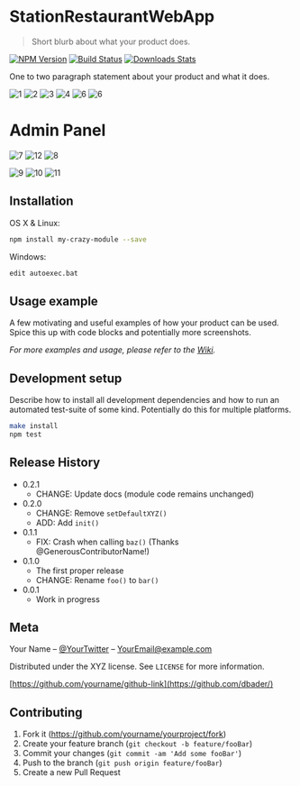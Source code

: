 # StationRestaurantWebApp

> Short blurb about what your product does.

[![NPM Version][npm-image]][npm-url]
[![Build Status][travis-image]][travis-url]
[![Downloads Stats][npm-downloads]][npm-url]

One to two paragraph statement about your product and what it does.

![1](https://github.com/CavidH/StationRestaurantWebApp/blob/master/StationRestaurant/wwwroot/Assets/img/screencapture.png)
![2](https://github.com/CavidH/StationRestaurantWebApp/blob/master/StationRestaurant/wwwroot/Assets/img/screencapture-localhost-44368-Reservation-2022-04-12-10_58_36.png)
![3](https://github.com/CavidH/StationRestaurantWebApp/blob/master/StationRestaurant/wwwroot/Assets/img/screencapture-localhost-44368-Menu-2022-04-12-10_55_55.png)
![4](https://github.com/CavidH/StationRestaurantWebApp/blob/master/StationRestaurant/wwwroot/Assets/img/screencapture-localhost-44368-Product-2022-04-12-10_57_32.png)
![6](https://github.com/CavidH/StationRestaurantWebApp/blob/master/StationRestaurant/wwwroot/Assets/img/screencapture-localhost-44368-Gallery-2022-04-12-10_56_26.png)
![6](https://github.com/CavidH/StationRestaurantWebApp/blob/master/StationRestaurant/wwwroot/Assets/img/screencapture-localhost-44368-Contact-2022-04-12-10_56_36.png)
 

# Admin Panel

![7](https://github.com/CavidH/StationRestaurantWebApp/blob/master/StationRestaurant/wwwroot/Assets/img/screencapture-localhost-44368-AdminRezerv-2022-04-12-11_10_22.png)
![12](https://github.com/CavidH/StationRestaurantWebApp/blob/master/StationRestaurant/wwwroot/Assets/img/screencapture-localhost-44368-AdminRezerv-Reservation-2022-04-12-11_12_02.png)
![8](https://github.com/CavidH/StationRestaurantWebApp/blob/master/StationRestaurant/wwwroot/Assets/img/screencapture-localhost-44368-AdminRezerv-Category-2022-04-12-11_10_43.png)

![9](https://github.com/CavidH/StationRestaurantWebApp/blob/master/StationRestaurant/wwwroot/Assets/img/screencapture-localhost-44368-AdminRezerv-Contact-2022-04-12-11_12_33.png)
![10](https://github.com/CavidH/StationRestaurantWebApp/blob/master/StationRestaurant/wwwroot/Assets/img/screencapture-localhost-44368-AdminRezerv-Message-2022-04-12-11_12_49.png)
![11](https://github.com/CavidH/StationRestaurantWebApp/blob/master/StationRestaurant/wwwroot/Assets/img/screencapture-localhost-44368-AdminRezerv-Product-2022-04-12-11_11_46.png)

## Installation

OS X & Linux:

```sh
npm install my-crazy-module --save
```

Windows:

```sh
edit autoexec.bat
```

## Usage example

A few motivating and useful examples of how your product can be used. Spice this up with code blocks and potentially more screenshots.

_For more examples and usage, please refer to the [Wiki][wiki]._

## Development setup

Describe how to install all development dependencies and how to run an automated test-suite of some kind. Potentially do this for multiple platforms.

```sh
make install
npm test
```

## Release History

* 0.2.1
    * CHANGE: Update docs (module code remains unchanged)
* 0.2.0
    * CHANGE: Remove `setDefaultXYZ()`
    * ADD: Add `init()`
* 0.1.1
    * FIX: Crash when calling `baz()` (Thanks @GenerousContributorName!)
* 0.1.0
    * The first proper release
    * CHANGE: Rename `foo()` to `bar()`
* 0.0.1
    * Work in progress

## Meta
 
Your Name – [@YourTwitter](https://twitter.com/dbader_org) – YourEmail@example.com

Distributed under the XYZ license. See ``LICENSE`` for more information.

[https://github.com/yourname/github-link](https://github.com/dbader/)

## Contributing

1. Fork it (<https://github.com/yourname/yourproject/fork>)
2. Create your feature branch (`git checkout -b feature/fooBar`)
3. Commit your changes (`git commit -am 'Add some fooBar'`)
4. Push to the branch (`git push origin feature/fooBar`)
5. Create a new Pull Request

<!-- Markdown link & img dfn's -->
[npm-image]: https://img.shields.io/npm/v/datadog-metrics.svg?style=flat-square
[npm-url]: https://npmjs.org/package/datadog-metrics
[npm-downloads]: https://img.shields.io/npm/dm/datadog-metrics.svg?style=flat-square
[travis-image]: https://img.shields.io/travis/dbader/node-datadog-metrics/master.svg?style=flat-square
[travis-url]: https://travis-ci.org/dbader/node-datadog-metrics
[wiki]: https://github.com/yourname/yourproject/wiki
